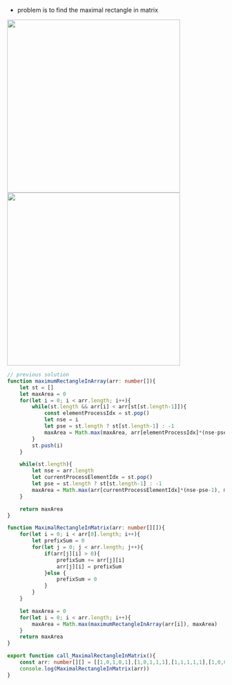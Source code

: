 - problem is to find the maximal rectangle in matrix

<img width=400 src="https://github.com/user-attachments/assets/8d6091df-d244-4f4f-8503-798e106f0d50">

<img width=400 src="https://github.com/user-attachments/assets/c5230e07-bd44-4abc-8516-ffc8aed6c030">


```ts
// previous solution
function maximumRectangleInArray(arr: number[]){
    let st = []
    let maxArea = 0
    for(let i = 0; i < arr.length; i++){
        while(st.length && arr[i] < arr[st[st.length-1]]){
            const elementProcessIdx = st.pop()
            let nse = i
            let pse = st.length ? st[st.length-1] : -1
            maxArea = Math.max(maxArea, arr[elementProcessIdx]*(nse-pse-1))
        }
        st.push(i)
    }

    while(st.length){
        let nse = arr.length
        let currentProcessElementIdx = st.pop()
        let pse = st.length ? st[st.length-1] : -1
        maxArea = Math.max(arr[currentProcessElementIdx]*(nse-pse-1), maxArea)
    }

    return maxArea
}

function MaximalRectangleInMatrix(arr: number[][]){
    for(let i = 0; i < arr[0].length; i++){
        let prefixSum = 0
        for(let j = 0; j < arr.length; j++){
            if(arr[j][i] > 0){
                prefixSum += arr[j][i]
                arr[j][i] = prefixSum
            }else {
                prefixSum = 0
            }
        }
    }

    let maxArea = 0
    for(let i = 0; i < arr.length; i++){
        maxArea = Math.max(maximumRectangleInArray(arr[i]), maxArea)
    }
    return maxArea
}

export function call_MaximalRectangleInMatrix(){
    const arr: number[][] = [[1,0,1,0,1],[1,0,1,1,1],[1,1,1,1,1],[1,0,0,1,0]]
    console.log(MaximalRectangleInMatrix(arr))
}
```
